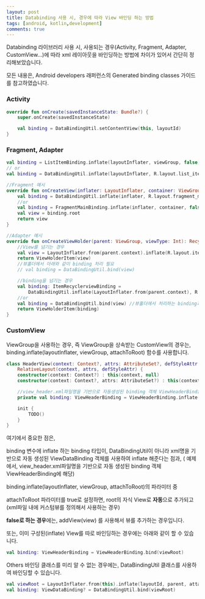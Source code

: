 ```yaml
---
layout: post 
title: Databinding 사용 시, 경우에 따라 View 바인딩 하는 방법 
tags: [android, kotlin,development]
comments: true
---
```


Databinding 라이브러리 사용 시, 사용되는 경우(Activity, Fragment, Adapter, CustomView...)에 따라 xml 레이아웃을 바인딩하는 방법에 차이가 있어서 간단히
정리해보았습니다.

모든 내용은, Android developers 래퍼런스의 Generated binding classes 가이드를 참고하였습니다.

### Activity

```kotlin
override fun onCreate(savedInstanceState: Bundle?) {
    super.onCreate(savedInstanceState)

    val binding = DataBindingUtil.setContentView(this, layoutId)
}
```

### Fragment, Adapter

```kotlin
val binding = ListItemBinding.inflate(layoutInflater, viewGroup, false)
// or 
val binding = DataBindingUtil.inflate(layoutInflater, R.layout.list_item, viewGroup, false)
```


```kotlin
//Fragment 예시 
override fun onCreateView(inflater: LayoutInflater, container: ViewGroup?, savedInstanceState: Bundle?): View {
    val binding = DataBindingUtil.inflate(inflater, R.layout.fragment_main, container, false)
    //or 
    val binding = FragmentMainBinding.inflate(inflater, container, false)
    val view = binding.root
    return view
}
```


```kotlin
//Adapter 예시 
override fun onCreateViewHolder(parent: ViewGroup, viewType: Int): RecyclerView.ViewHolder {
    //View를 넘기는 경우
    val view = LayoutInflater.from(parent.context).inflate(R.layout.item_recyclerview, parent, false)
    return ViewHolderItem(view)
    //뷰홀더에서 아래와 같이 binding 처리 필요 
    // val binding = DataBindingUtil.bind(view)

    //binding을 넘기는 경우
    val binding: ItemRecyclerviewBinding =
        DataBindingUtil.inflate(LayoutInflater.from(parent.context), R.layout.item_recyclerview, parent, false)
    //or
    val binding = DataBindingUtil.bind(view) //뷰홀더에서 처리하는 binding과 동일
    return ViewHolderItem(binding)
}
 ```

### CustomView

ViewGroup을 사용하는 경우, 즉 ViewGroup을 상속받는 CustomView의 경우는, binding.inflate(layoutInflater, viewGroup, attachToRoot) 함수를
사용합니다.

```kotlin
class HeaderView(context: Context?, attrs: AttributeSet?, defStyleAttr: Int) :
    RelativeLayout(context, attrs, defStyleAttr) {
    constructor(context: Context?) : this(context, null)
    constructor(context: Context?, attrs: AttributeSet?) : this(context, attrs, 0)

    //view_header.xml파일명을 기반으로 자동생성된 binding 객체 ViewHeaderBinding
    private val binding: ViewHeaderBinding = ViewHeaderBinding.inflate(LayoutInflater.from(context), this, false)

    init {
        TODO()
    }
}
```

여기에서 중요한 점은,

binding 변수에 inflate 하는 binding 타입이, DataBindingUtil이 아니라 xml명을 기반으로 자동 생성된 ViewDataBinding 객체를 사용하여 inflate 해준다는 점과, (
예제에서, view_header.xml파일명을 기반으로 자동 생성된 binding 객체 ViewHeaderBinding에 해당)

binding.inflate(layoutInflater, viewGroup, attachToRoot)의 파라미터 중

attachToRoot 파라미터를 true로 설정하면, root의 자식 View로 **자동**으로 추가되고 (xml파일 내에 커스텀뷰를 정의해서 사용하는 경우)

**false로 하는 경우**에는, addView(view) 를 사용해서 뷰를 추가하는 경우입니다.

또는, 이미 구성된(inflate) View를 따로 바인딩하는 경우에는 아래와 같이 할 수 있습니다.

```kotlin
val binding: ViewHeaderBinding = ViewHeaderBinding.bind(viewRoot)
```

Others 바인딩 클래스를 미리 알 수 없는 경우에는, DataBindingUtil 클래스를 사용하여 바인딩할 수 있습니다.

```kotlin
val viewRoot = LayoutInflater.from(this).inflate(layoutId, parent, attachToParent)
val binding: ViewDataBinding? = DataBindingUtil.bind(viewRoot)
```

